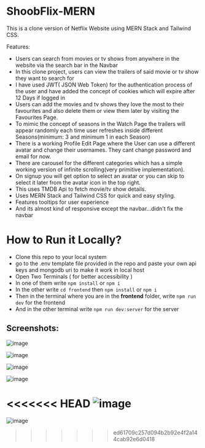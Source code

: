 # ShoobFlix-MERN
This is a clone version of Netflix Website using MERN Stack and Tailwind CSS. 

Features:
- Users can search from movies or tv shows from anywhere in the website via the search bar in the Navbar
- In this clone project, users can view the trailers of said movie or tv show they want to search for
- I have used JWT( JSON Web Token) for the authentication process of the user and have added the concept of cookies which will expire after 12 Days if logged in
- Users can add the movies and tv shows they love the most to their favourites and also delete them or view them later by visiting the Favourites Page.
- To mimic the concept of seasons in the Watch Page the trailers will appear randomly each time user refreshes inside different Seasons(minimum: 3 and minimum 1 in each Season)
- There is a working Profile Edit Page where the User can use a different avatar and change their usernames. They cant change password and email for now.
- There are carousel for the different categories which has a simple working version of infinite scrolling(very primitive implementation).
- On signup you will get option to select an avatar or you can skip to select it later from the avatar icon in the top right.
- This uses TMDB Api to fetch movie/tv show details.
- Uses MERN Stack and Tailwind CSS for quick and easy styling.
- Features tooltips for user experience
- And its almost kind of responsive except the navbar...didn't fix the navbar 

# How to Run it Locally?
- Clone this repo to your local system
- go to the .env template file provided in the repo and paste your own api keys and mongodb uri to make it work in local host
- Open Two Terminals ( for better accessibility )
- In one of them write `npm install` or `npm i`
- In the other write `cd frontend` then `npm install` or `npm i`
- Then in the terminal where you are in the **frontend** folder, write `npm run dev` for the frontend
- And in the other terminal write `npm run dev:server` for the server



## Screenshots:

![image](https://github.com/user-attachments/assets/a2d83d36-c219-41ad-840c-bdfb8638b4f0)

![image](https://github.com/user-attachments/assets/a62e3d05-b30f-4095-8582-959468f21160)

![image](https://github.com/user-attachments/assets/0e7f98ba-a5ba-4756-a20d-9db0871b92ca)

![image](https://github.com/user-attachments/assets/5fc4e855-376b-4000-a529-4c3a60da45db)

<<<<<<< HEAD
![image](https://github.com/user-attachments/assets/7b250b00-998f-4037-927d-a5764dfb8dd3)
=======
![image](https://github.com/user-attachments/assets/7b250b00-998f-4037-927d-a5764dfb8dd3)

>>>>>>> ed61709c257d094b2b92e4f2a144cab92e6d0418
